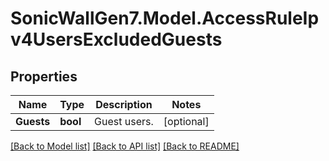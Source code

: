 # SonicWallGen7.Model.AccessRuleIpv4UsersExcludedGuests

## Properties

Name | Type | Description | Notes
------------ | ------------- | ------------- | -------------
**Guests** | **bool** | Guest users. | [optional] 

[[Back to Model list]](../README.md#documentation-for-models) [[Back to API list]](../README.md#documentation-for-api-endpoints) [[Back to README]](../README.md)

